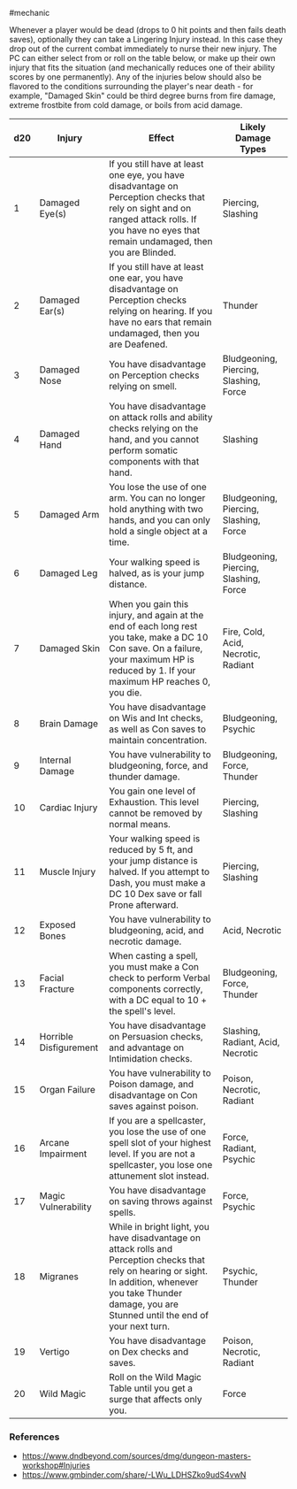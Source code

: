  #mechanic 

Whenever a player would be dead (drops to 0 hit points and then fails death saves), optionally they can take a Lingering Injury instead. In this case they drop out of the current combat immediately to nurse their new injury. The PC can either select from or roll on the table below, or make up their own injury that fits the situation (and mechanically reduces one of their ability scores by one permanently). Any of the injuries below should also be flavored to the conditions surrounding the player's near death - for example, "Damaged Skin" could be third degree burns from fire damage, extreme frostbite from cold damage, or boils from acid damage.


| d20 | Injury                 | Effect                                                                                                                                                                                                            | Likely Damage Types                    |
| --- | ---------------------- | ----------------------------------------------------------------------------------------------------------------------------------------------------------------------------------------------------------------- | -------------------------------------- |
| 1   | Damaged Eye(s)         | If you still have at least one eye, you have disadvantage on Perception checks that rely on sight and on ranged attack rolls. If you have no eyes that remain undamaged, then you are Blinded.                    | Piercing, Slashing                     |
| 2   | Damaged Ear(s)         | If you still have at least one ear, you have disadvantage on Perception checks relying on hearing. If you have no ears that remain undamaged, then you are Deafened.                                              | Thunder                                |
| 3   | Damaged Nose           | You have disadvantage on Perception checks relying on smell.                                                                                                                                                      | Bludgeoning, Piercing, Slashing, Force |
| 4   | Damaged Hand           | You have disadvantage on attack rolls and ability checks relying on the hand, and you cannot perform somatic components with that hand.                                                                           | Slashing                               |
| 5   | Damaged Arm            | You lose the use of one arm. You can no longer hold anything with two hands, and you can only hold a single object at a time.                                                                                     | Bludgeoning, Piercing, Slashing, Force |
| 6   | Damaged Leg            | Your walking speed is halved, as is your jump distance.                                                                                                                                                           | Bludgeoning, Piercing, Slashing, Force |
| 7   | Damaged Skin           | When you gain this injury, and again at the end of each long rest you take, make a DC 10 Con save. On a failure, your maximum HP is reduced by 1. If your maximum HP reaches 0, you die.                          | Fire, Cold, Acid, Necrotic, Radiant    |
| 8   | Brain Damage           | You have disadvantage on Wis and Int checks, as well as Con saves to maintain concentration.                                                                                                                      | Bludgeoning, Psychic                   |
| 9   | Internal Damage        | You have vulnerability to bludgeoning, force, and thunder damage.                                                                                                                                                 | Bludgeoning, Force, Thunder            |
| 10  | Cardiac Injury         | You gain one level of Exhaustion. This level cannot be removed by normal means.                                                                                                                                   | Piercing, Slashing                     |
| 11  | Muscle Injury          | Your walking speed is reduced by 5 ft, and your jump distance is halved. If you attempt to Dash, you must make a DC 10 Dex save or fall Prone afterward.                                                          | Piercing, Slashing                     |
| 12  | Exposed Bones          | You have vulnerability to bludgeoning, acid, and necrotic damage.                                                                                                                                                 | Acid, Necrotic                         |
| 13  | Facial Fracture        | When casting a spell, you must make a Con check to perform Verbal components correctly, with a DC equal to 10 + the spell's level.                                                                                | Bludgeoning, Force, Thunder            |
| 14  | Horrible Disfigurement | You have disadvantage on Persuasion checks, and advantage on Intimidation checks.                                                                                                                                 | Slashing, Radiant, Acid, Necrotic      |
| 15  | Organ Failure          | You have vulnerability to Poison damage, and disadvantage on Con saves against poison.                                                                                                                            | Poison, Necrotic, Radiant              |
| 16  | Arcane Impairment      | If you are a spellcaster, you lose the use of one spell slot of your highest level. If you are not a spellcaster, you lose one attunement slot instead.                                                           | Force, Radiant, Psychic                |
| 17  | Magic Vulnerability    | You have disadvantage on saving throws against spells.                                                                                                                                                            | Force, Psychic                         |
| 18  | Migranes               | While in bright light, you have disadvantage on attack rolls and Perception checks that rely on hearing or sight. In addition, whenever you take Thunder damage, you are Stunned until the end of your next turn. | Psychic, Thunder                       |
| 19  | Vertigo                | You have disadvantage on Dex checks and saves.                                                                                                                                                                    | Poison, Necrotic, Radiant              |
| 20  | Wild Magic             | Roll on the Wild Magic Table until you get a surge that affects only you.                                                                                                                                         | Force                                  |

### References

* https://www.dndbeyond.com/sources/dmg/dungeon-masters-workshop#Injuries
* https://www.gmbinder.com/share/-LWu_LDHSZko9udS4vwN
